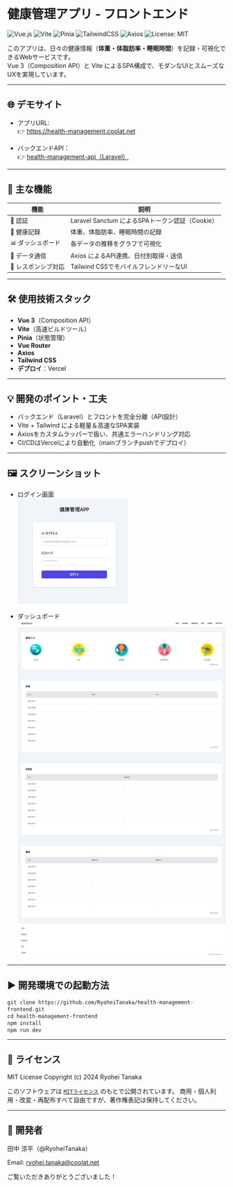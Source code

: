 # 健康管理アプリ - フロントエンド

![Vue.js](https://img.shields.io/badge/Vue-3.x-brightgreen?logo=vue.js)
![Vite](https://img.shields.io/badge/Vite-6.x-yellow?logo=vite)
![Pinia](https://img.shields.io/badge/Pinia-State_Management-orange)
![TailwindCSS](https://img.shields.io/badge/TailwindCSS-3.x-blue?logo=tailwind-css)
![Axios](https://img.shields.io/badge/Axios-API-blueviolet)
![License: MIT](https://img.shields.io/badge/license-MIT-blue.svg)

このアプリは、日々の健康情報（**体重・体脂肪率・睡眠時間**）を記録・可視化できるWebサービスです。  
Vue 3（Composition API）と Vite によるSPA構成で、モダンなUIとスムーズなUXを実現しています。

---

## 🌐 デモサイト

- アプリURL:  
  👉 https://health-management.coolat.net

- バックエンドAPI：  
  👉 [health-management-api（Laravel）](https://github.com/RyoheiTanaka/health-management-api)

---

## 📌 主な機能

| 機能                | 説明                                            |
| ------------------- | ----------------------------------------------- |
| 🔐 認証             | Laravel Sanctum によるSPAトークン認証（Cookie） |
| 📝 健康記録         | 体重、体脂肪率、睡眠時間の記録                  |
| 📊 ダッシュボード   | 各データの推移をグラフで可視化                  |
| 🔁 データ通信       | Axios によるAPI連携、日付別取得・送信           |
| 📱 レスポンシブ対応 | Tailwind CSSでモバイルフレンドリーなUI          |

---

## 🛠 使用技術スタック

- **Vue 3**（Composition API）
- **Vite**（高速ビルドツール）
- **Pinia**（状態管理）
- **Vue Router**
- **Axios**
- **Tailwind CSS**
- **デプロイ**：Vercel

---

## 💡 開発のポイント・工夫

- バックエンド（Laravel）とフロントを完全分離（API設計）
- Vite + Tailwind による軽量＆高速なSPA実装
- Axiosをカスタムラッパーで扱い、共通エラーハンドリング対応
- CI/CDはVercelにより自動化（mainブランチpushでデプロイ）

---

## 🖼 スクリーンショット

- ログイン画面  
  ![ログイン画面](./screenshots/login.png)

- ダッシュボード  
  ![ダッシュボード](./screenshots/dashboard.png)

---

## ▶️ 開発環境での起動方法

```
git clone https://github.com/RyoheiTanaka/health-management-frontend.git
cd health-management-frontend
npm install
npm run dev
```

---

## 📄 ライセンス

MIT License
Copyright (c) 2024 Ryohei Tanaka

このソフトウェアは [`MITライセンス`](./LICENSE) のもとで公開されています。
商用・個人利用・改変・再配布すべて自由ですが、著作権表記は保持してください。

---

## 👤 開発者

田中 涼平（@RyoheiTanaka）

Email: ryohei.tanaka@coolat.net

ご覧いただきありがとうございました！
